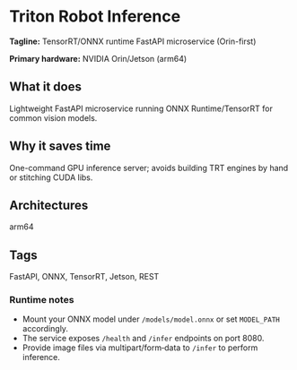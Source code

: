 # Triton Robot Inference

**Tagline:** TensorRT/ONNX runtime FastAPI microservice (Orin-first)

**Primary hardware:** NVIDIA Orin/Jetson (arm64)

## What it does
Lightweight FastAPI microservice running ONNX Runtime/TensorRT for common vision models.

## Why it saves time
One-command GPU inference server; avoids building TRT engines by hand or stitching CUDA libs.

## Architectures
arm64

## Tags
FastAPI, ONNX, TensorRT, Jetson, REST

### Runtime notes

- Mount your ONNX model under `/models/model.onnx` or set `MODEL_PATH` accordingly.
- The service exposes `/health` and `/infer` endpoints on port 8080.
- Provide image files via multipart/form‑data to `/infer` to perform inference.